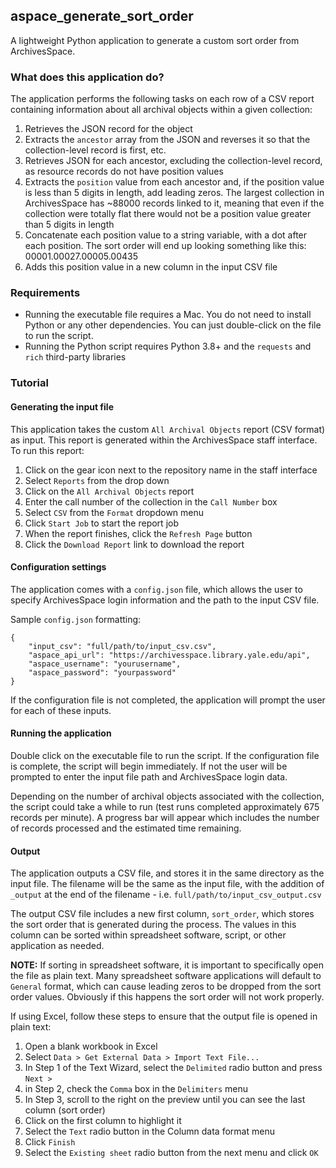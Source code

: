 ## aspace_generate_sort_order

A lightweight Python application to generate a custom sort order from ArchivesSpace. 

### What does this application do?

The application performs the following tasks on each row of a CSV report containing information about all archival objects within a given collection:

1. Retrieves the JSON record for the object
2. Extracts the `ancestor` array from the JSON and reverses it so that the collection-level record is first, etc.
3. Retrieves JSON for each ancestor, excluding the collection-level record, as resource records do not have position values
4. Extracts the `position` value from each ancestor and, if the position value is less than 5 digits in length, add leading zeros. The largest collection in ArchivesSpace has ~88000 records linked to it, meaning that even if the collection were totally flat there would not be a position value greater than 5 digits in length
5. Concatenate each position value to a string variable, with a dot after each position. The sort order will end up looking something like this: 00001.00027.00005.00435
6. Adds this position value in a new column in the input CSV file

### Requirements

- Running the executable file requires a Mac. You do not need to install Python or any other dependencies. You can just double-click on the file to run the script.
- Running the Python script requires Python 3.8+ and the `requests` and `rich` third-party libraries

### Tutorial

#### Generating the input file

This application takes the custom `All Archival Objects` report (CSV format) as input. This report is generated within the ArchivesSpace staff interface. To run this report: 

1. Click on the gear icon next to the repository name in the staff interface
2. Select `Reports` from the drop down
3. Click on the `All Archival Objects` report
4. Enter the call number of the collection in the `Call Number` box
5. Select `CSV` from the `Format` dropdown menu
6. Click `Start Job` to start the report job
7. When the report finishes, click the `Refresh Page` button
8. Click the `Download Report` link to download the report

#### Configuration settings

The application comes with a `config.json` file, which allows the user to specify ArchivesSpace login information and the path to the input CSV file.

Sample `config.json` formatting:

```
{
	"input_csv": "full/path/to/input_csv.csv",
	"aspace_api_url": "https://archivesspace.library.yale.edu/api",
	"aspace_username": "yourusername",
	"aspace_password": "yourpassword"
}
```

If the configuration file is not completed, the application will prompt the user for each of these inputs.

#### Running the application

Double click on the executable file to run the script. If the configuration file is complete, the script will begin immediately. If not the user will be prompted to enter the input file path and ArchivesSpace login data.

Depending on the number of archival objects associated with the collection, the script could take a while to run (test runs completed approximately 675 records per minute). A progress bar will appear which includes the number of records processed and the estimated time remaining.

#### Output

The application outputs a CSV file, and stores it in the same directory as the input file. The filename will be the same as the input file, with the addition of `_output` at the end of the filename - i.e. `full/path/to/input_csv_output.csv`

The output CSV file includes a new first column, `sort_order`, which stores the sort order that is generated during the process. The values in this column can be sorted within spreadsheet software, script, or other application as needed.

__NOTE:__ If sorting in spreadsheet software, it is important to specifically open the file as plain text. Many spreadsheet software applications will default to `General` format, which can cause leading zeros to be dropped from the sort order values. Obviously if this happens the sort order will not work properly.

If using Excel, follow these steps to ensure that the output file is opened in plain text:

1. Open a blank workbook in Excel
2. Select `Data > Get External Data > Import Text File...`
3. In Step 1 of the Text Wizard, select the `Delimited` radio button and press `Next >`
4. in Step 2, check the `Comma` box in the `Delimiters` menu
5. In Step 3, scroll to the right on the preview until you can see the last column (sort order)
6. Click on the first column to highlight it
7. Select the `Text` radio button in the Column data format menu
8. Click `Finish`
9. Select the `Existing sheet` radio button from the next menu and click `OK`
